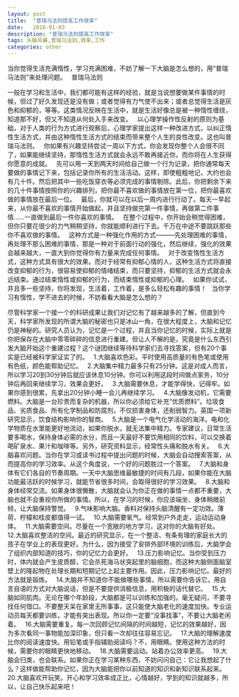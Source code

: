 ```yaml
---
layout: post
title:  "普瑞马法则提高工作效率"
date:   2016-01-03
description: "普瑞马法则提高工作效率"
tags: 头脑风暴,普瑞马法则,效率,工作
categories: other
---
```


当你觉得生活充满惰性，学习充满困难，不妨了解一下大脑是怎么想的，用“普瑞马法则”来处理问题。
 
普瑞马法则

一般在学习和生活中，我们都可能有这样的经验，就是当说想要做某件事情的时候，但过了好久发现还是没有做；或者觉得有力气使不出来；或者总觉得生活是灰色和抑郁的，等等。这类情况反映在生活中，就是生活好像总是被一种惰性缠绕，知道那不好，但又不知道从何处入手来改变。
 
以心理学操作性反射的原则为基础，对于人类的行为方式进行观察后，心理学家提出这样一种改进方式，以纠正惰性生活方式，并由这种惰性生活方式的结束而带来整个人生的良性改变。这也叫普瑞马法则。
 
你如果有兴趣坚持尝试一周以下方式，你会发现你整个人会很不同了，如果能继续坚持，那惰性生活方式就会永远不敢再接近你，而你将在人生获得你愿意的成就。
 
先可以用一天到两天时间给自己做一个行为记录，把你通常每天要做的事情记下来，包括记录你所有的生活活动。这样，即使粗粗地记，大约也会有几十件。然后把其中一些吃饭穿衣等必须完成的事情剔除。此后，你把剩余下来的几十件事情按照你的兴趣排列，把你最不喜欢做的事情放在第一位，把你最喜欢做的事情放在最后一位。
 
最后，你就可以在以后一周内进行行动了。每天一早起来，从你最不喜欢的事情开始做起，并且坚持做完第一件事情，再做第二件事情……一直做到最后一件你喜欢的事情。
 
在整个过程中，你开始会稍觉得困难，但你只要花很少的力气稍稍坚持，你就能顺利进行下去。千万在中途不要跳跃那些你不喜欢做的事情。
 
这种方式是一种强化作用的方式———先处理困难的事情，再处理不那么困难的事情，那是一种对于前面行动的强化，然后继续，强化的效果会越来越大，一直大到你觉得你有力量来完成任何事情。
 
对于改变惰性生活方式，这种方式具有很大的效果。而对于经常有抑郁心情的人，这种生活方式将直接改变抑郁的行为，很容易使抑郁的情绪结束，而只要坚持，抑郁的生活方式就会永远结束。通过结束惰性或抑郁的行为，而结束惰性或抑郁的心理。
 
如果你试试，并且多一些坚持，你将发现，生活着，工作着，是多么轻松有趣的事情！
 
当你学习有惰性，学不进去的时候，不妨看看大脑是怎么想的？

尽管科学家一个接一个的科研成果让我们对记忆有了越来越多的了解，但直到今天，科学家所发现的所谓大脑的秘密也只是冰山一角，在很大程度上，大脑和记忆仍是神秘的。研究人员认为，记忆是一个过程，并且当你记忆的时候，实际上就是你把保存在大脑中零零碎碎的信息进行重建。但让人不解的是，究竟是什么东西引发大脑开始这个重建过程？这个谜团继续等待科学家们去寻找答案，但有20个事实是已经被科学家证实了的。
 
1.大脑喜欢色彩。平时使用高质量的有色笔或使用有色纸，颜色能帮助记忆。
 
2.大脑集中精力最多只有25分钟。这是对成人而言，所以学习20到30分钟后就应该休息10分钟。你可以利用这段时间做点家务，10分钟后再回来继续学习，效果会更好。
 
3.大脑需要休息，才能学得快，记得牢。如果你感到很累，先拿出20分钟小睡一会儿再继续学习。
 
4.大脑像发动机，它需要燃料。大脑是一台珍贵而复杂的机器，所以你必须给它补充“优质燃料”。垃圾食品、劣质食品、所有化学制品和防腐剂，不仅损害身体，还削弱智力。英国一项新研究显示，饮食结构影响你的智商。
 
5.大脑是一个电气化学活动的海洋。电和化学物质在水里能更好地流动，如果你脱水，就无法集中精力。专家建议，日常生活要多喝水，保持身体必需的水分，而且一天最好不要饮用相同的饮料，可以交换着喝矿泉水、果汁和咖啡等。另外，研究资料显示，经常性头痛和脱水有关。
 
6.大脑喜欢问题。当你在学习或读书过程中提出问题的时候，大脑会自动搜索答案，从而提高你的学习效率。从这个角度说，一个好的问题胜过一个答案。
 
7.大脑和身体有它们各自的节奏周期。一天中大脑思维最敏捷的时间有几段，如果你能在大脑功能最活跃的时候学习，就能节省很多时间，会取得很好的学习效果。
 
8.大脑和身体经常交流。如果身体很懒散，大脑就会认为你正在做的事情一点都不重要，大脑也就不会重视你所做的事情。所以，在学习的时候，你应该端坐、身体稍微前倾，让大脑保持警觉。
 
9.气味影响大脑。香料对保持头脑清醒有一定功效。薄荷、柠檬和桂皮都值得一试。
 
10.大脑需要氧气。经常到户外走走，运动运动身体。
 
11.大脑需要空间。尽量在一个宽敞的地方学习，这对你的大脑有好处。
 
12.大脑喜欢整洁的空间。最近的研究显示，在一个整洁、有条有理的家庭长大的孩子在学业上的表现更好。为什么，因为接受了安排外部环境的训练后，大脑学会了组织内部知道的技巧，你的记忆力会更好。
 
13.压力影响记忆。当你受到压力时，体内就会产生皮质醇，它会杀死海马状突起里的脑细胞，而这种大脑侧面脑室壁上的隆起物在处理长期和短期记忆上起主要作用。因此，压力影响记忆。最好的方法就是锻炼。
 
14.大脑并不知道你不能做哪些事情，所以需要你告诉它。用自言自语的方式对大脑说话，但是不要提供消极信息，用积极的话代替它。
 
15.大脑如同肌肉。无论在哪个年龄段，大脑都是可以训练和加强的。毫无疑问，不要寻找任何借口。不要整天呆在家里无所事事，这只能使大脑老化的速度加快。专业运动员每天都要训练，才能有突出表现。所以你一定要“没事找事”，不要让大脑老闲着。
 
16.大脑需要重复。每一次回顾记忆间隔的时间越短，记忆的效果越好，因为多次看同一事物能加深印象，但只看一次却往往容易忘记。
 
17.大脑的理解速度比你的阅读速度快。用铅笔或手指辅助阅读吗？不，用眼睛。使用这种方法的时候，需要你的眼睛更快地移动。
 
18.大脑需要运动。站着办公效率更高。
 
19.大脑会归类，也会联系。如果你正在学习某种东西，不妨问问自己：它让我想起了什么？这样做能帮助你记忆，因为大脑能把你以前知道的知识和新知识联系起来。
 
20.大脑喜欢开玩笑。开心和学习效率成正比，心情越好，学到的知识就越多，所以，让自己快乐起来吧！
